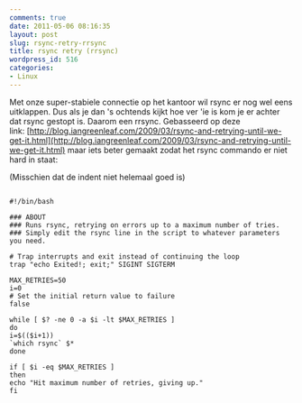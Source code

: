 ```yaml
---
comments: true
date: 2011-05-06 08:16:35
layout: post
slug: rsync-retry-rrsync
title: rsync retry (rrsync)
wordpress_id: 516
categories:
- Linux
---
```


Met onze super-stabiele connectie op het kantoor wil rsync er nog wel eens uitklappen. Dus als je dan 's ochtends kijkt hoe ver 'ie is kom je er achter dat rsync gestopt is. Daarom een rrsync. Gebasseerd op deze link: [http://blog.iangreenleaf.com/2009/03/rsync-and-retrying-until-we-get-it.html](http://blog.iangreenleaf.com/2009/03/rsync-and-retrying-until-we-get-it.html) maar iets beter gemaakt zodat het rsync commando er niet hard in staat:

(Misschien dat de indent niet helemaal goed is)
```

#!/bin/bash

### ABOUT
### Runs rsync, retrying on errors up to a maximum number of tries.
### Simply edit the rsync line in the script to whatever parameters you need.

# Trap interrupts and exit instead of continuing the loop
trap "echo Exited!; exit;" SIGINT SIGTERM

MAX_RETRIES=50
i=0
# Set the initial return value to failure
false

while [ $? -ne 0 -a $i -lt $MAX_RETRIES ]
do
i=$(($i+1))
`which rsync` $*
done

if [ $i -eq $MAX_RETRIES ]
then
echo "Hit maximum number of retries, giving up."
fi
```

